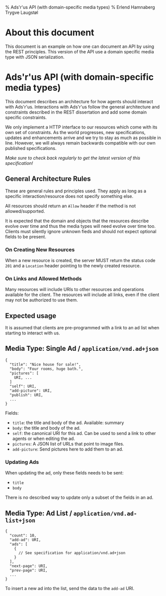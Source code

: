% Ads'r'us API (with domain-specific media types)
% Erlend Hamnaberg
  Trygve Laugstøl

About this document
===================

This document is an example on how one can document an API by using
the REST principles. This version of the API use a domain specific
media type with JSON serialization.

Ads'r'us API (with domain-specific media types)
===============================================

This document describes an architecture for how agents should interact
with Ads'r'us. Interactions with Ads'r'us follow the general
architecture and constraints described in the REST dissertation and
add some domain specific constraints.

We only implement a HTTP interface to our resources which come with
its own set of constraints. As the world progresses, new
specifications, updates and enhancements arrive and we try to stay as
much as possible in line. However, we will always remain backwards
compatible with our own published specifications.

*Make sure to check back regularly to get the latest version of this
specification!*

General Architecture Rules
--------------------------

These are general rules and principles used. They apply as long as a
specific interaction/resource does not specify something else.

All resources should return an `Allow` header if the method is not
allowed/supported.

It is expected that the domain and objects that the resources describe
evolve over time and thus the media types will need evolve over time
too. Clients must silently ignore unknown fieds and should not expect
optional fields to be present.

### On Creating New Resources

When a new resource is created, the server MUST return the status code
`201` and a `Location` header pointing to the newly created resource.

### On Links and Allowed Methods

Many resources will include URIs to other resources and operations
available for the client. The resources will include all links, even
if the client may not be authorized to use them.

Expected usage
--------------

It is assumed that clients are pre-programmed with a link to an ad
list when starting to interact with us.

Media Type: Single Ad / `application/vnd.ad+json`
-------------------------------------------------

~~~ {.json}
{
  "title": "Nice house for sale!",
  "body": "Four rooms, huge bath.",
  "pictures": [
    URI, ...
  ]
  "self": URI,
  "add-picture": URI,
  "publish": URI,
  ...
}
~~~

Fields:

* `title`: the title and body of the ad. Available: summary
* `body`: the title and body of the ad.
* `self`: the canonical URI for this ad. Can be used to send a
  link to other agents or when editing the ad.
* `pictures`: A JSON list of URLs that point to image files.
* `add-picture`: Send pictures here to add them to an ad.
  
### Updating Ads

When updating the ad, only these fields needs to be sent:

* `title`
* `body`

There is no described way to update only a subset of the fields in an
ad.

Media Type: Ad List / `application/vnd.ad-list+json`
----------------------------------------------------

~~~ {.json}
{
  "count": 10,
  "add-ad": URI,
  "ads": [
    {
      // See specification for application/vnd.ad+json
    }
  ],
  "next-page": URI,
  "prev-page": URI,
  ...
}
~~~

To insert a new ad into the list, send the data to the `add-ad` URI.
